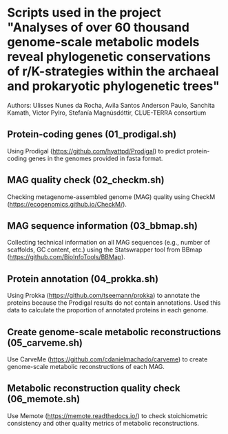 # Scripts used in the project "Analyses of over 60 thousand genome-scale metabolic models reveal phylogenetic conservations of r/K-strategies within the archaeal and prokaryotic phylogenetic trees"
Authors:  Ulisses Nunes da Rocha, Avila Santos Anderson Paulo, Sanchita Kamath, Victor Pylro, Stefanía Magnúsdóttir, CLUE-TERRA consortium

## Protein-coding genes (01_prodigal.sh)
Using Prodigal (https://github.com/hyattpd/Prodigal) to predict protein-coding genes in the genomes provided in fasta format.

## MAG quality check (02_checkm.sh)
Checking metagenome-assembled genome (MAG) quality using CheckM (https://ecogenomics.github.io/CheckM/).

## MAG sequence information (03_bbmap.sh)
Collecting technical information on all MAG sequences (e.g., number of scaffolds, GC content, etc.) using the Statswrapper tool from BBmap (https://github.com/BioInfoTools/BBMap).

## Protein annotation (04_prokka.sh)
Using Prokka (https://github.com/tseemann/prokka) to annotate the proteins because the Prodigal results do not contain annotations. Used this data to calculate the proportion of annotated proteins in each genome.

## Create genome-scale metabolic reconstructions (05_carveme.sh)
Use CarveMe (https://github.com/cdanielmachado/carveme) to create genome-scale metabolic reconstructions of each MAG.

## Metabolic reconstruction quality check (06_memote.sh)
Use Memote (https://memote.readthedocs.io/) to check stoichiometric consistency and other quality metrics of metabolic reconstructions.


